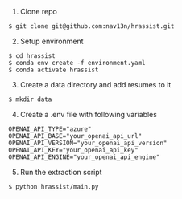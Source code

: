 1.  Clone repo 
```
$ git clone git@github.com:nav13n/hrassist.git
```
2. Setup environment
```
$ cd hrassist
$ conda env create -f environment.yaml
$ conda activate hrassist
```
3. Create a data directory and add resumes to it
```
$ mkdir data
```
4. Create a .env file with following variables
```
OPENAI_API_TYPE="azure"
OPENAI_API_BASE="your_openai_api_url"
OPENAI_API_VERSION="your_openai_api_version"
OPENAI_API_KEY="your_openai_api_key"
OPENAI_API_ENGINE="your_openai_api_engine"
```
5. Run the extraction script
```
$ python hrassist/main.py
```